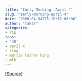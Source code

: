 ```yaml
---
title: "Early Morning, April 4"
slug: "early-morning-april-4"
date: "2008-04-04T15:18:52-06:00"
author: "fak3r"
categories:
- rip
tags:
- '40'
- april 4
- king
- martin luther king
- mlk
---
```







[[Source](http://www.flickr.com/photos/authentic/222252946/)]

